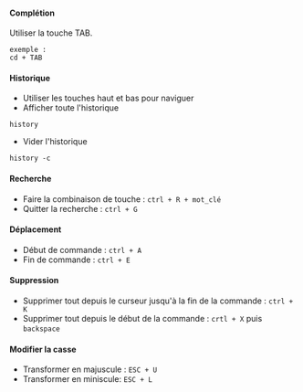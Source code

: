 #### Complétion
Utiliser la touche TAB. 
```
exemple :
cd + TAB
```
#### Historique
- Utiliser les touches haut et bas pour naviguer
- Afficher toute l'historique 
```
history 
```
- Vider l'historique
```
history -c
```
#### Recherche
- Faire la combinaison de touche : ```ctrl + R + mot_clé```
- Quitter la recherche : ```ctrl + G ```
#### Déplacement
- Début de commande : ```ctrl + A```
- Fin de commande : ```ctrl + E```
#### Suppression
- Supprimer tout depuis le curseur jusqu'à la fin de la commande : ```ctrl + K```
- Supprimer tout depuis le début de la commande : ```crtl + X``` puis ```backspace```
#### Modifier la casse
- Transformer en majuscule : ```ESC + U``` 
- Transformer en miniscule: ```ESC + L``` 
